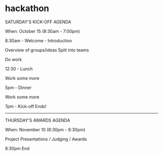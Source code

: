 # hackathon

SATURDAY'S KICK-OFF AGENDA

When: October 15 (8:30am - 7:00pm)

8:30am - Welcome - Introduction

Overview of groups/ideas
Split into teams

Do work

12:30 - Lunch

Work some more 


5pm - Dinner

Work some more

7pm - Kick-off Ends!

--------------------------

THURSDAY'S AWARDS AGENDA

When: November 10 (6:30pm - 8:30pm)

Project Presentations / Judging / Awards

8:30pm  End


